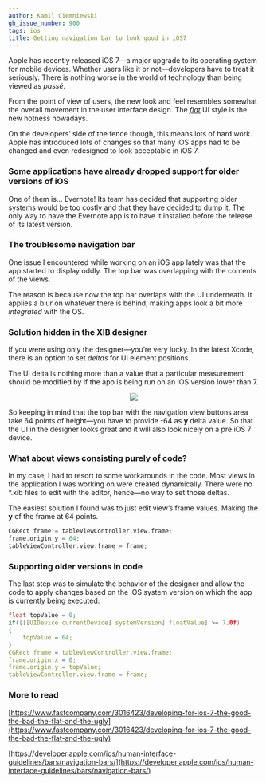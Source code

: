 ```yaml
---
author: Kamil Ciemniewski
gh_issue_number: 900
tags: ios
title: Getting navigation bar to look good in iOS7
---
```




Apple has recently released iOS 7—a major upgrade to its operating system for mobile devices. Whether users like it or not—developers have to treat it seriously. There is nothing worse in the world of technology than being viewed as *passé*.

From the point of view of users, the new look and feel resembles somewhat the overall movement in the user interface design. The *[flat](http://www.fltdsgn.com/)* UI style is the new hotness nowadays.

On the developers’ side of the fence though, this means lots of hard work. Apple has introduced lots of changes so that many iOS apps had to be changed and even redesigned to look acceptable in iOS 7.

### Some applications have already dropped support for older versions of iOS

One of them is... Evernote! Its team has decided that supporting older systems would be too costly and that they have decided to dump it. The only way to have the Evernote app is to have it installed before the release of its latest version.

### The troublesome navigation bar

One issue I encountered while working on an iOS app lately was that the app started to display oddly. The top bar was overlapping with the contents of the views.

The reason is because now the top bar overlaps with the UI underneath. It applies a blur on whatever there is behind, making apps look a bit more *integrated* with the OS.

### Solution hidden in the XIB designer

If you were using only the designer—you’re very lucky. In the latest Xcode, there is an option to set *deltas* for UI element positions.

The UI delta is nothing more than a value that a particular measurement should be modified by if the app is being run on an iOS version lower than 7.

<div class="separator" style="clear: both; text-align: center;"><a href="/blog/2013/12/17/getting-navigation-bar-to-look-good-in/image-0.png" imageanchor="1" style="margin-left: 1em; margin-right: 1em;"><img border="0" src="/blog/2013/12/17/getting-navigation-bar-to-look-good-in/image-0.png"/></a></div>

So keeping in mind that the top bar with the navigation view buttons area take 64 points of height—you have to provide -64 as **y** delta value. So that the UI in the designer looks great and it will also look nicely on a pre iOS 7 device.

### What about views consisting purely of code?

In my case, I had to resort to some workarounds in the code. Most views in the application I was working on were created dynamically. There were no *.xib files to edit with the editor, hence—no way to set those deltas.

The easiest solution I found was to just edit view’s frame values. Making the **y** of the frame at 64 points.

```cpp
CGRect frame = tableViewController.view.frame;
frame.origin.y = 64;
tableViewController.view.frame = frame;
```

### Supporting older versions in code

The last step was to simulate the behavior of the designer and allow the code to apply changes based on the iOS system version on which the app is currently being executed:

```cpp
float topValue = 0;
if([[[UIDevice currentDevice] systemVersion] floatValue] >= 7.0f)
{
    topValue = 64;
}
CGRect frame = tableViewController.view.frame;
frame.origin.x = 0;
frame.origin.y = topValue;
tableViewController.view.frame = frame;
```

### More to read

[https://www.fastcompany.com/3016423/developing-for-ios-7-the-good-the-bad-the-flat-and-the-ugly](https://www.fastcompany.com/3016423/developing-for-ios-7-the-good-the-bad-the-flat-and-the-ugly)

[https://developer.apple.com/ios/human-interface-guidelines/bars/navigation-bars/](https://developer.apple.com/ios/human-interface-guidelines/bars/navigation-bars/)


